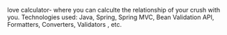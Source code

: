 love calculator- where you can calculte the relationship of your crush with you.
Technologies used: Java, Spring, Spring MVC, Bean Validation API, Formatters, Converters, Validators , etc.
